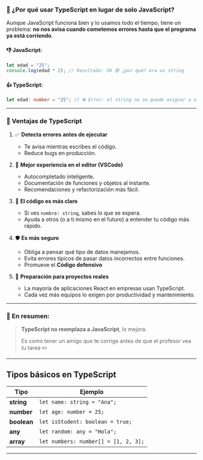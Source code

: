 ### 🧠 ¿Por qué usar **TypeScript** en lugar de solo **JavaScript**?

Aunque JavaScript funciona bien y lo usamos todo el tiempo, tiene un problema: **no nos avisa cuando cometemos errores hasta que el programa ya está corriendo**.

#### 👎 JavaScript:
```js
let edad = "25";
console.log(edad * 2); // Resultado: 50 😨 ¿por qué? era un string
```

#### 👍 TypeScript:
```ts
let edad: number = "25"; // ❌ Error: el string no se puede asignar a un number
```

---

### 🚀 Ventajas de TypeScript

1. ✅ **Detecta errores antes de ejecutar**
   - Te avisa mientras escribes el código.
   - Reduce bugs en producción.

2. 🧩 **Mejor experiencia en el editor (VSCode)**
   - Autocompletado inteligente.
   - Documentación de funciones y objetos al instante.
   - Recomendaciones y refactorización más fácil.

3. 🧼 **El código es más claro**
   - Si ves `nombre: string`, sabes lo que se espera.
   - Ayuda a otros (o a ti mismo en el futuro) a entender tu código más rápido.

4. 🛡️ **Es más seguro**
   - Obliga a pensar qué tipo de datos manejamos.
   - Evita errores típicos de pasar datos incorrectos entre funciones.
   - Promueve el **Código defensivo**
     
5. 🧠 **Preparación para proyectos reales**
   - La mayoría de aplicaciones React en empresas usan TypeScript.
   - Cada vez más equipos lo exigen por productividad y mantenimiento.

---

### 🎯 En resumen:
> **TypeScript no reemplaza a JavaScript**, lo mejora.
>  
> Es como tener un amigo que te corrige antes de que el profesor vea tu tarea ✏️
---

## **Tipos básicos en TypeScript**
| **Tipo**       | **Ejemplo**                   |
|-----------------|-------------------------------|
| **string**      | `let name: string = "Ana";`  |
| **number**      | `let age: number = 25;`      |
| **boolean**     | `let isStudent: boolean = true;` |
| **any**         | `let random: any = "Hola";`  |
| **array**       | `let numbers: number[] = [1, 2, 3];` |

---
